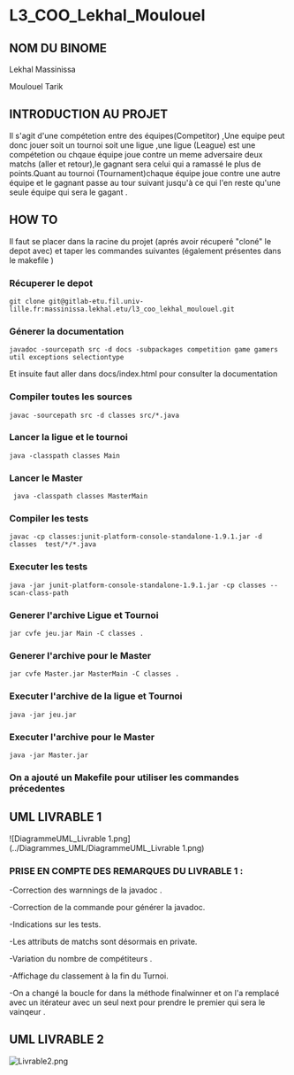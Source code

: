 # L3_COO_Lekhal_Moulouel




## NOM DU BINOME 

Lekhal Massinissa           

Moulouel Tarik              



## INTRODUCTION AU PROJET 

 Il s'agit d'une compétetion entre des équipes(Competitor) ,Une equipe peut donc jouer soit un tournoi soit une ligue ,une ligue (League) est une compétetion ou chqaue équipe joue contre un meme adversaire deux matchs (aller et retour),le gagnant sera celui qui a ramassé le plus de points.Quant au tournoi (Tournament)chaque équipe joue contre une autre équipe et le gagnant passe au tour suivant jusqu'à ce qui l'en reste qu'une seule équipe qui sera le gagant .




## HOW TO 

Il faut se placer dans la racine du projet (aprés avoir récuperé "cloné" le depot avec) et taper les commandes suivantes (également présentes dans le makefile )

### Récuperer le depot 

```git clone git@gitlab-etu.fil.univ-lille.fr:massinissa.lekhal.etu/l3_coo_lekhal_moulouel.git```

### Génerer la documentation

```javadoc -sourcepath src -d docs -subpackages competition game gamers util exceptions selectiontype```

Et insuite faut aller dans docs/index.html pour consulter la documentation 

### Compiler toutes les sources 

```javac -sourcepath src -d classes src/*.java```

### Lancer la ligue et le tournoi

```	java -classpath classes Main ```

### Lancer le Master 
   
   ```	java -classpath classes MasterMain ```
   

### Compiler les tests 

```javac -cp classes:junit-platform-console-standalone-1.9.1.jar -d classes  test/*/*.java```

### Executer les tests 

```java -jar junit-platform-console-standalone-1.9.1.jar -cp classes --scan-class-path```

### Generer l'archive Ligue et Tournoi

```jar cvfe jeu.jar Main -C classes .```

### Generer l'archive pour le Master 

 ```jar cvfe Master.jar MasterMain -C classes .```

### Executer l'archive  de la ligue et Tournoi

```java -jar jeu.jar```

### Executer l'archive pour le Master 

```java -jar Master.jar```





### On a ajouté un Makefile pour utiliser les commandes précedentes 





## UML LIVRABLE 1

![DiagrammeUML_Livrable 1.png](../Diagrammes_UML/DiagrammeUML_Livrable 1.png)



### PRISE EN COMPTE DES REMARQUES DU LIVRABLE 1 :

  -Correction des warnnings de la javadoc .

  -Correction de la commande pour générer la javadoc. 

  -Indications sur les tests.

  -Les attributs de matchs sont désormais en private.

  -Variation du nombre de compétiteurs .

  -Affichage du classement à la fin du Turnoi. 

  -On a changé la boucle for dans la méthode finalwinner et on l'a remplacé avec un itérateur avec un seul next pour prendre le premier qui sera le vainqeur . 



## UML LIVRABLE 2
  

  ![Livrable2.png](../Diagrammes_UML/Livrable2.png)
 
  
    


